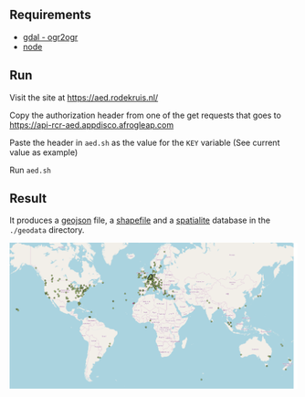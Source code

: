 
## Requirements

* [gdal - ogr2ogr](http://trac.osgeo.org/gdal/wiki/DownloadingGdalBinaries) 
* [node](https://nodejs.org/en/)

## Run

Visit the site at https://aed.rodekruis.nl/

Copy the authorization header from one of the get requests that goes to https://api-rcr-aed.appdisco.afrogleap.com

Paste the header in `aed.sh` as the value for the `KEY` variable (See current value as example)

Run `aed.sh`

## Result

It produces a [geojson](http://geojson.org/) file, a [shapefile](https://en.wikipedia.org/wiki/Shapefile) and a [spatialite](https://en.wikipedia.org/wiki/SpatiaLite) database in the `./geodata` directory.

![AEDMAP](global.png)
